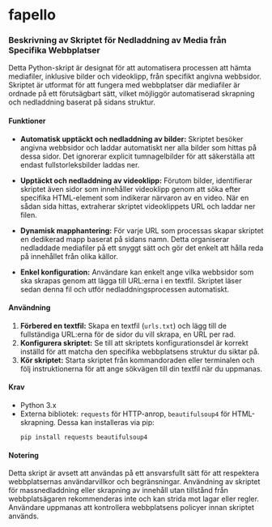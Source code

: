 # fapello
### Beskrivning av Skriptet för Nedladdning av Media från Specifika Webbplatser

Detta Python-skript är designat för att automatisera processen att hämta mediafiler, inklusive bilder och videoklipp, från specifikt angivna webbsidor. Skriptet är utformat för att fungera med webbplatser där mediafiler är ordnade på ett förutsägbart sätt, vilket möjliggör automatiserad skrapning och nedladdning baserat på sidans struktur.

#### Funktioner

- **Automatisk upptäckt och nedladdning av bilder:** Skriptet besöker angivna webbsidor och laddar automatiskt ner alla bilder som hittas på dessa sidor. Det ignorerar explicit tumnagelbilder för att säkerställa att endast fullstorleksbilder laddas ner.
  
- **Upptäckt och nedladdning av videoklipp:** Förutom bilder, identifierar skriptet även sidor som innehåller videoklipp genom att söka efter specifika HTML-element som indikerar närvaron av en video. När en sådan sida hittas, extraherar skriptet videoklippets URL och laddar ner filen.

- **Dynamisk mapphantering:** För varje URL som processas skapar skriptet en dedikerad mapp baserat på sidans namn. Detta organiserar nedladdade mediafiler på ett snyggt sätt och gör det enkelt att hålla reda på innehållet från olika källor.

- **Enkel konfiguration:** Användare kan enkelt ange vilka webbsidor som ska skrapas genom att lägga till URL:erna i en textfil. Skriptet läser sedan denna fil och utför nedladdningsprocessen automatiskt.

#### Användning

1. **Förbered en textfil:** Skapa en textfil (`urls.txt`) och lägg till de fullständiga URL:erna för de sidor du vill skrapa, en URL per rad.
2. **Konfigurera skriptet:** Se till att skriptets konfigurationsdel är korrekt inställd för att matcha den specifika webbplatsens struktur du siktar på.
3. **Kör skriptet:** Starta skriptet från kommandoraden eller terminalen och följ instruktionerna för att ange sökvägen till din textfil när du uppmanas.

#### Krav

- Python 3.x
- Externa bibliotek: `requests` för HTTP-anrop, `beautifulsoup4` för HTML-skrapning. Dessa kan installeras via pip:
  ```
  pip install requests beautifulsoup4
  ```

#### Notering

Detta skript är avsett att användas på ett ansvarsfullt sätt för att respektera webbplatsernas användarvillkor och begränsningar. Användning av skriptet för massnedladdning eller skrapning av innehåll utan tillstånd från webbplatsägaren rekommenderas inte och kan strida mot lagar eller regler. Användare uppmanas att kontrollera webbplatsens policyer innan skriptet används.
